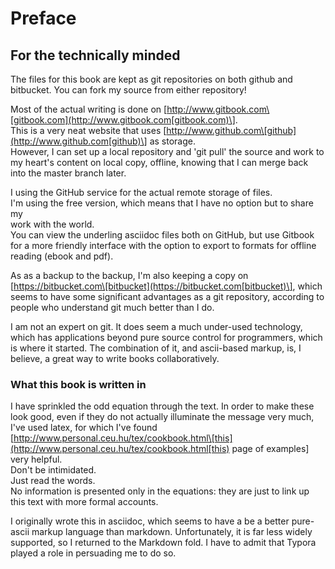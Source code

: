 # Preface

## For the technically minded

The files for this book are kept as git repositories on both github and bitbucket. You can fork my source from either repository!

Most of the actual writing is done on  [http://www.gitbook.com\[gitbook.com](http://www.gitbook.com[gitbook.com)\].   
This is a very neat website that uses [http://www.github.com\[github](http://www.github.com[github)\] as storage.  
However, I can set up a local repository and 'git pull' the source and work to my heart's content on local copy, offline, knowing that I can merge back into the master branch later.

I  using the GitHub service for the actual remote storage of files.  
I'm using the free version, which means that I have no option but to  share my   
work with the world.   
You can view the underling asciidoc files both on GitHub, but use Gitbook for a more friendly interface with the option to export to formats for offline reading \(ebook and pdf\).

As as a backup to the backup, I'm also keeping a copy on [https://bitbucket.com\[bitbucket](https://bitbucket.com[bitbucket)\], which seems to have some significant advantages as a git repository, according to people who understand git much better than I do.

I am not an expert on git. It does seem a much under-used technology, which has applications beyond pure source control for programmers, which is where it started. The combination of it, and ascii-based markup, is, I believe, a great way to write books collaboratively.

### What this book is written in

I have sprinkled the odd equation through the text. In order to make these look good, even if they do not actually illuminate the message very much, I've used latex, for which I've found [http://www.personal.ceu.hu/tex/cookbook.html\[this](http://www.personal.ceu.hu/tex/cookbook.html[this) page of examples\] very helpful.   
Don't be intimidated.   
Just read the words.   
No information is presented only in the equations: they are just to link up this text with more formal accounts.

I originally wrote this in asciidoc, which seems to have a be a better pure-ascii markup language than markdown. Unfortunately, it is far less widely supported, so I returned to the Markdown fold. I have to admit that Typora played a role in persuading me to do so.

